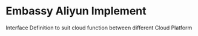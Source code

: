 # Embassy Aliyun Implement
Interface Definition to suit cloud function between different Cloud Platform

